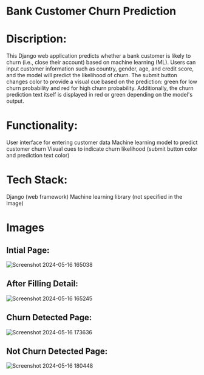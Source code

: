 # Bank Customer Churn Prediction
# Discription:
This Django web application predicts whether a bank customer is likely to churn (i.e., close their account) based on machine learning (ML). Users can input customer information such as country, gender, age, and credit score, and the model will predict the likelihood of churn. The submit button changes color to provide a visual cue based on the prediction: green for low churn probability and red for high churn probability. Additionally, the churn prediction text itself is displayed in red or green depending on the model's output.

# Functionality:
User interface for entering customer data
Machine learning model to predict customer churn
Visual cues to indicate churn likelihood (submit button color and prediction text color)

# Tech Stack:
Django (web framework)
Machine learning library (not specified in the image) 

# Images  
## Intial Page:  
![Screenshot 2024-05-16 165038](https://github.com/ShubhamKalsekar/Django_Bank_Customer_Churn_Predication/assets/93903997/ae9333ce-70ed-4c27-877e-226350276371)

## After Filling Detail: 
![Screenshot 2024-05-16 165245](https://github.com/ShubhamKalsekar/Django_Bank_Customer_Churn_Predication/assets/93903997/e0480e14-8f8a-42a9-9eb8-105f1a0b33de)

## Churn Detected Page: 
![Screenshot 2024-05-16 173636](https://github.com/ShubhamKalsekar/Django_Bank_Customer_Churn_Predication/assets/93903997/e62f918e-b3bb-4736-a9a2-eb56279c5610)

## Not Churn Detected Page: 
![Screenshot 2024-05-16 180448](https://github.com/ShubhamKalsekar/Django_Bank_Customer_Churn_Predication/assets/93903997/2498c241-ec19-4832-9388-d8b9db3e803b)
